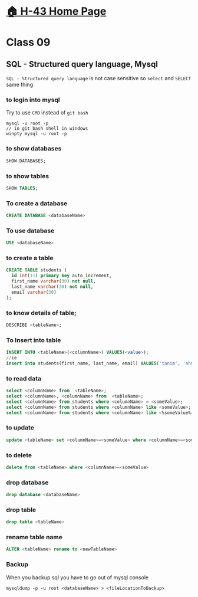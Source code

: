 # [:house: H-43 Home Page](https://poloey.gitlab.io/h43/)
# Class 09
## SQL - Structured query language, Mysql 
`SQL - Structured query language` is not case sensitive     so `select` and `SELECT` same thing

### to login into mysql
Try to use `CMD` instead of `git bash`
~~~
mysql -u root -p
// in git bash shell in windows
winpty mysql -u root -p
~~~

### to show databases
~~~sql
SHOW DATABASES;
~~~

### to show tables
~~~sql
SHOW TABLES;
~~~

### To create a database
~~~sql
CREATE DATABASE <databaseName>
~~~
### To use database  
~~~sql
USE <databaseName>
~~~

### to create a table
~~~sql
CREATE TABLE students (
  id int(11) primary key auto_increment,
  first_name varchar(30) not null,
  last_name varchar(30) not null,
  email varchar(30)
);
~~~

### to know details of table;
~~~sql
DESCRIBE <tableName>;
~~~

### To Insert into table
~~~sql
INSERT INTO <tableName>(<columnName>) VALUES(<value>);
//ie
insert into students(first_name, last_name, email) VALUES('tanim', 'ahmed', 'tanim@gmail.com');
~~~

### to read data
~~~sql
select <columnName> from  <tableName>;
select <columnName>, <columnName> from  <tableName>;
select <columnName> from students where <columnName> = <someValue>;
select <columnName> from students where <columnName> like <someValue>;
select <columnName> from students where <columnName> like <%someValue%>;
~~~

### to update
~~~sql
update <tableName> set <columnName>=<someValue> where <columnName>=<someValue>
~~~

### to delete
~~~sql
delete from <tableName> where <columnName>=<someValue>
~~~

### drop  database
~~~sql
drop database <databaseName>
~~~
### drop  table
~~~sql
drop table <tableName>
~~~

### rename table name
~~~sql
ALTER <tableName> rename to <newTableName>
~~~

### Backup 
When you backup sql you have to go out of mysql console
~~~
mysqldump -p -u root <databaseName> > <fileLocationToBackup>
~~~


